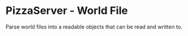 # PizzaServer - World File
Parse world files into a readable objects that can be read and written to.
